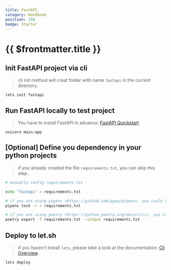 ```yaml
---
title: FastAPI
category: Handbook
position: 250
badge: Starter
---
```


# {{ $frontmatter.title }}

## Init FastAPI project via cli

> cli init method will creat folder with name `fastapi` in the current directory.

```shell
lets init fastapi
```

## Run FastAPI locally to test project

> You have to install FastAPI in advance: [FastAPI Quickstart](https://fastapi.tiangolo.com/tutorial/)

```shell
uvicorn main:app
```

## [Optional] Define you dependency in your python projects

> if you already created the file `requirements.txt`, you can skip this step.

```bash
# manually config requirements.txt

echo "fastapi" > requirements.txt

# if you are using pipenv <https://github.com/pypa/pipenv>, you could directly init via `pipenv lock`
pipenv lock -r > requirements.txt

# if you are using poetry <https://python-poetry.org/docs/cli/>, you could directly init via `poetry export`
poetry export -f requirements.txt --output requirements.txt
```

## Deploy to let.sh

> if you haven't install `lets`, please take a look at the documentation: [Cli Overview](/cli/overview).

```shell
lets deploy
```
